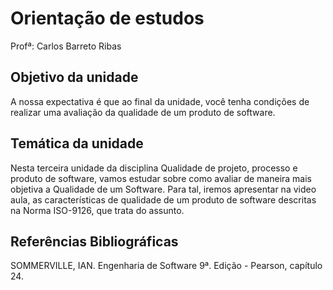 # Orientação de estudos

Profª: Carlos Barreto Ribas

## Objetivo da unidade

A nossa expectativa é que ao final da unidade, você tenha condições de realizar uma avaliação da qualidade de um produto de software.

## Temática da unidade

Nesta terceira unidade da disciplina Qualidade de projeto, processo e produto de software, vamos estudar sobre como avaliar de maneira mais objetiva a Qualidade de um Software. Para tal, iremos apresentar na video aula, as características de qualidade de um produto de software descritas na Norma ISO-9126, que trata do assunto. 

## Referências Bibliográficas

SOMMERVILLE, IAN. Engenharia de Software 9ª. Edição - Pearson, capítulo 24.
